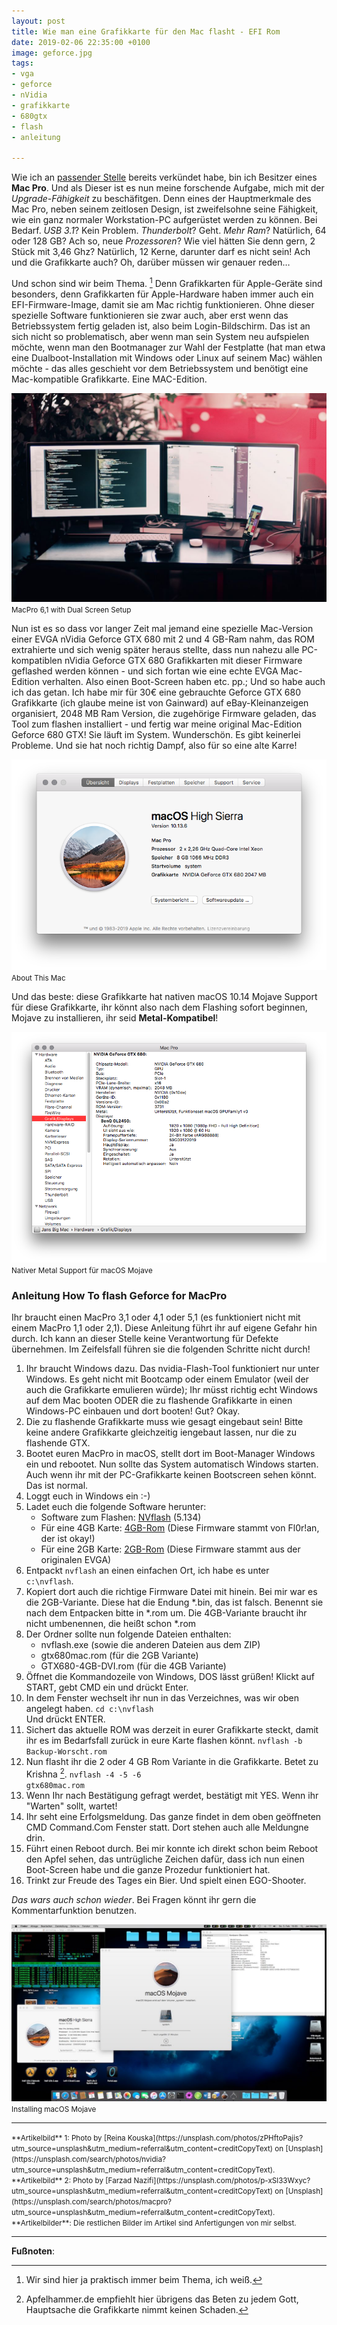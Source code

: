 ```yaml
---
layout: post
title: Wie man eine Grafikkarte für den Mac flasht - EFI Rom
date: 2019-02-06 22:35:00 +0100
image: geforce.jpg
tags:
- vga
- geforce
- nVidia
- grafikkarte
- 680gtx
- flash
- anleitung

---
```

Wie ich an [passender Stelle](/2019/02/03/Mac-Pro/) bereits verkündet habe, bin ich Besitzer eines **Mac Pro**. Und als Dieser ist es nun meine forschende Aufgabe, mich mit der *Upgrade-Fähigkeit* zu beschäfitgen. Denn eines der Hauptmerkmale des Mac Pro, neben seinem zeitlosen Design, ist zweifelsohne seine Fähigkeit, wie ein ganz normaler Workstation-PC aufgerüstet werden zu können. Bei Bedarf. *USB 3.1*? Kein Problem. *Thunderbolt*? Geht. *Mehr Ram*? Natürlich, 64 oder 128 GB? Ach so, neue *Prozessoren*? Wie viel hätten Sie denn gern, 2 Stück mit 3,46 Ghz? Natürlich, 12 Kerne, darunter darf es nicht sein! Ach und die Grafikkarte auch? Oh, darüber müssen wir genauer reden…

Und schon sind wir beim Thema. [^1] Denn Grafikkarten für Apple-Geräte sind besonders, denn Grafikkarten für Apple-Hardware haben immer auch ein EFI-Firmware-Image, damit sie am Mac richtig funktionieren. Ohne dieser spezielle Software funktionieren sie zwar auch, aber erst wenn das Betriebssystem fertig geladen ist, also beim Login-Bildschirm. Das ist an sich nicht so problematisch, aber wenn man sein System neu aufspielen möchte, wenn man den Bootmanager zur Wahl der Festplatte (hat man etwa eine Dualboot-Installation mit Windows oder Linux auf seinem Mac) wählen möchte - das alles geschieht vor dem Betriebssystem und benötigt eine Mac-kompatible Grafikkarte. Eine MAC-Edition.

![MacPro 6,1 with Dual Screen Setup](/assets/2019/02/desktop.jpg)<small>MacPro 6,1 with Dual Screen Setup</small>

Nun ist es so dass vor langer Zeit mal jemand eine spezielle Mac-Version einer EVGA nVidia Geforce GTX 680 mit 2 und 4 GB-Ram nahm, das ROM extrahierte und sich wenig später heraus stellte, dass nun nahezu alle PC-kompatiblen nVidia Geforce GTX 680 Grafikkarten mit dieser Firmware geflashed werden können - und sich fortan wie eine echte EVGA Mac-Edition verhalten. Also einen Boot-Screen haben etc. pp.; Und so habe auch ich das getan. Ich habe mir für 30€ eine gebrauchte Geforce GTX 680 Grafikkarte (ich glaube meine ist von Gainward) auf eBay-Kleinanzeigen organisiert, 2048 MB Ram Version, die zugehörige Firmware geladen, das Tool zum flashen installiert - und fertig war meine original Mac-Edition Geforce 680 GTX! Sie läuft im System. Wunderschön. Es gibt keinerlei Probleme. Und sie hat noch richtig Dampf, also für so eine alte Karre!

![About This Mac](/assets/2019/02/geforce680gtx.png)<small>About This Mac</small>

Und das beste: diese Grafikkarte hat nativen macOS 10.14 Mojave Support für diese Grafikkarte, ihr könnt also nach dem Flashing sofort beginnen, Mojave zu installieren, ihr seid **Metal-Kompatibel**!

![Nativer Metal Support für macOS Mojave](/assets/2019/02/heavymetal.png)<small>Nativer Metal Support für macOS Mojave</small>

### Anleitung How To flash Geforce for MacPro

Ihr braucht einen MacPro 3,1 oder 4,1 oder 5,1 (es funktioniert nicht mit einem MacPro 1,1 oder 2,1). Diese Anleitung führt ihr auf eigene Gefahr hin durch. Ich kann an dieser Stelle keine Verantwortung für Defekte übernehmen. Im Zeifelsfall führen sie die folgenden Schritte nicht durch!

1. Ihr braucht Windows dazu. Das nvidia-Flash-Tool funktioniert nur unter Windows. Es geht nicht mit Bootcamp oder einem Emulator (weil der auch die Grafikkarte emulieren würde); Ihr müsst richtig echt Windows auf dem Mac booten ODER die zu flashende Grafikkarte in einen Windows-PC einbauen und dort booten! Gut? Okay.
2. Die zu flashende Grafikkarte muss wie gesagt eingebaut sein! Bitte keine andere Grafikkarte gleichzeitig iengebaut lassen, nur die zu flashende GTX.
3. Bootet euren MacPro in macOS, stellt dort im Boot-Manager Windows ein und rebootet. Nun sollte das System automatisch Windows starten. Auch wenn ihr mit der PC-Grafikkarte keinen Bootscreen sehen könnt. Das ist normal.
4. Loggt euch in Windows ein :-)
5. Ladet euch die folgende Software herunter:
	- Software zum Flashen: [NVflash](/assets/files/nvflash_windows_5.134.0.1.zip) (5.134)<br />
	- Für eine 4GB Karte: [4GB-Rom](/assets/files/4gb-680gtx.zip) (Diese Firmware stammt von Fl0r!an, der ist okay!)<br />
	- Für eine 2GB Karte: [2GB-Rom](/assets/files/2gb-680gtx.zip) (Diese Firmware stammt aus der originalen EVGA)<br />
6. Entpackt <code>nvflash</code> an einen einfachen Ort, ich habe es unter<br /> <code>c:\nvflash</code>.
7. Kopiert dort auch die richtige Firmware Datei mit hinein. Bei mir war es die 2GB-Variante. Diese hat die Endung *.bin, das ist falsch. Benennt sie nach dem Entpacken bitte in *.rom um. Die 4GB-Variante braucht ihr nicht umbenennen, die heißt schon *.rom
8. Der Ordner sollte nun folgende Dateien enthalten:
	- nvflash.exe (sowie die anderen Dateien aus dem ZIP)<br />
	- gtx680mac.rom (für die 2GB Variante)<br />
	- GTX680-4GB-DVI.rom (für die 4GB Variante)
9. Öffnet die Kommandozeile von Windows, DOS lässt grüßen! Klickt auf START, gebt CMD ein und drückt Enter.
10. In dem Fenster wechselt ihr nun in das Verzeichnes, was wir oben angelegt haben.
	<code>cd c:\nvflash</code><br />
	Und drückt ENTER.
11. Sichert das aktuelle ROM was derzeit in eurer Grafikkarte steckt, damit ihr es im Bedarfsfall zurück in eure Karte flashen könnt.
	<code>nvflash -b Backup-Worscht.rom</code>
12. Nun flasht ihr die 2 oder 4 GB Rom Variante in die Grafikkarte. Betet zu Krishna [^2].
	<code>nvflash -4 -5 -6 gtx680mac.rom</code>
13. Wenn Ihr nach Bestätigung gefragt werdet, bestätigt mit YES. Wenn ihr "Warten" sollt, wartet!
14. Ihr seht eine Erfolgsmeldung. Das ganze findet in dem oben geöffneten CMD Command.Com Fenster statt. Dort stehen auch alle Meldungne drin.
15. Führt einen Reboot durch. Bei mir konnte ich direkt schon beim Reboot den Apfel sehen, das untrügliche Zeichen dafür, dass ich nun einen Boot-Screen habe und die ganze Prozedur funktioniert hat.
16. Trinkt zur Freude des Tages ein Bier. Und spielt einen EGO-Shooter.

*Das wars auch schon wieder*. Bei Fragen könnt ihr gern die Kommentarfunktion benutzen.

![Installing macOS Mojave](/assets/2019/02/mojave.jpg)<small>Installing macOS Mojave</small>

---

<small>
**Artikelbild** 1: Photo by [Reina Kouska](https://unsplash.com/photos/zPHftoPajis?utm_source=unsplash&utm_medium=referral&utm_content=creditCopyText) on [Unsplash](https://unsplash.com/search/photos/nvidia?utm_source=unsplash&utm_medium=referral&utm_content=creditCopyText).<br />
**Artikelbild** 2: Photo by [Farzad Nazifi](https://unsplash.com/photos/p-xSl33Wxyc?utm_source=unsplash&utm_medium=referral&utm_content=creditCopyText) on [Unsplash](https://unsplash.com/search/photos/macpro?utm_source=unsplash&utm_medium=referral&utm_content=creditCopyText).<br />
**Artikelbilder**: Die restlichen Bilder im Artikel sind Anfertigungen von mir selbst.
</small>

---

**Fußnoten**:

[^1]: Wir sind hier ja praktisch immer beim Thema, ich weiß.
[^2]: Apfelhammer.de empfiehlt hier übrigens das Beten zu jedem Gott, Hauptsache die Grafikkarte nimmt keinen Schaden.
